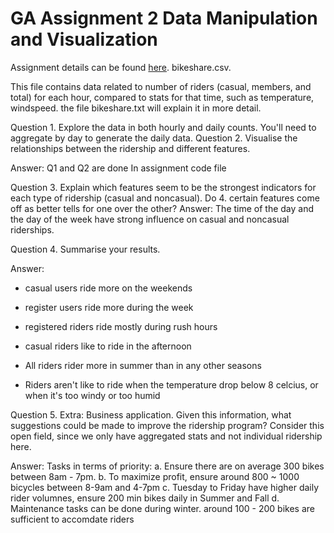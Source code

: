 # GA Assignment 2 Data Manipulation and Visualization 

Assignment details can be found [here](https://github.com/podopie/DAT18NYC/blob/master/assignments/02-data_manipulation_and_visualization.md).
bikeshare.csv. 

This file contains data related to number of riders (casual, members, and total) for each hour, compared to stats for that time, such as temperature, windspeed. the file bikeshare.txt will explain it in more detail.

Question 1. Explore the data in both hourly and daily counts. You'll need to aggregate by day to generate the daily data.
Question 2. Visualise the relationships between the ridership and different features.

Answer: Q1 and Q2 are done In assignment code file

Question 3. Explain which features seem to be the strongest indicators for each type of ridership (casual and noncasual). Do 4. certain features come off as better tells for one over the other?
Answer: The time of the day and the day of the week have strong influence on casual and noncasual riderships. 


Question 4. Summarise your results.

Answer:
- casual users ride more on the weekends
- register users ride more during the week

- registered riders ride mostly during rush hours
- casual riders like to ride in the afternoon

- All riders rider more in summer than in any other seasons
- Riders aren't like to ride when the temperature drop below 8 celcius, or when it's too windy or too humid

Question 5. Extra: Business application. Given this information, what suggestions could be made to improve the ridership program? Consider this open field, since we only have aggregated stats and not individual ridership here.

Answer:
Tasks in terms of priority:
a. Ensure there are on average 300 bikes between 8am - 7pm.
b. To maximize profit, ensure around 800 ~ 1000 bicycles between 8-9am and 4-7pm 
c. Tuesday to Friday have higher daily rider volumnes, ensure 200 min bikes daily in Summer and Fall
d. Maintenance tasks can be done during winter. around 100 - 200 bikes are sufficient to accomdate riders

